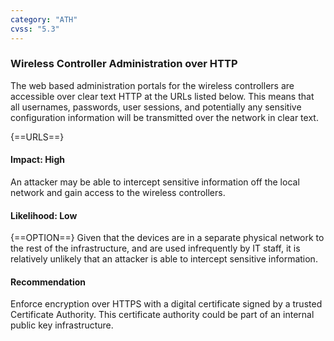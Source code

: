 ```yaml
---
category: "ATH"
cvss: "5.3"
---
```

### Wireless Controller Administration over HTTP
The web based administration portals for the wireless controllers are accessible over clear text HTTP at the URLs listed below. This means that all usernames, passwords, user sessions, and potentially any sensitive configuration information will be transmitted over the network in clear text.

{==URLS==}
#### Impact: High
An attacker may be able to intercept sensitive information off the local network and gain access to the wireless controllers.
#### Likelihood: Low
{==OPTION==} Given that the devices are in a separate physical network to the rest of the infrastructure, and are used infrequently by IT staff, it is relatively unlikely that an attacker is able to intercept sensitive information.
#### Recommendation
Enforce encryption over HTTPS with a digital certificate signed by a trusted Certificate Authority. This certificate authority could be part of an internal public key infrastructure.

